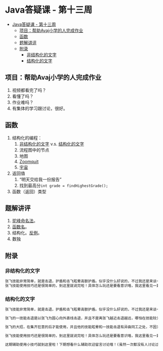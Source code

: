 # Java答疑课 - 第十三周

- [Java答疑课 - 第十三周](#java%E7%AD%94%E7%96%91%E8%AF%BE---%E7%AC%AC%E5%8D%81%E4%B8%89%E5%91%A8)
  - [项目：帮助Avaj小学的人完成作业](#%E9%A1%B9%E7%9B%AE%E5%B8%AE%E5%8A%A9avaj%E5%B0%8F%E5%AD%A6%E7%9A%84%E4%BA%BA%E5%AE%8C%E6%88%90%E4%BD%9C%E4%B8%9A)
  - [函数](#%E5%87%BD%E6%95%B0)
  - [题解讲评](#%E9%A2%98%E8%A7%A3%E8%AE%B2%E8%AF%84)
  - [附录](#%E9%99%84%E5%BD%95)
    - [非结构化的文字](#%E9%9D%9E%E7%BB%93%E6%9E%84%E5%8C%96%E7%9A%84%E6%96%87%E5%AD%97)
    - [结构化的文字](#%E7%BB%93%E6%9E%84%E5%8C%96%E7%9A%84%E6%96%87%E5%AD%97)

## 项目：帮助Avaj小学的人完成作业

1. 视频都看完了吗？
2. 看懂了吗？
3. 作业难吗？
4. 有集体的学习跟讨论，很好。

## 函数

1. 结构化的编程：
   1. [非结构化的文字][6] v.s. [结构化的文字][7]
   2. 流程图中的节点
   3. 地图
   4. [Zoomquit][1]
   5. [宇宙][2]
2. 返回值
   1. “明天交给我一份报告”
   2. 找到最高分`int grade = findHighestGrade();`
3. 函数（返回）类型

[1]:https://zoomquilt.org/
[2]:https://scaleofuniverse.com/
[6]:#非结构化的文字
[7]:#结构化的文字

## 题解讲评

1. [驼峰命名法][4]。
2. [函数名][5]。
3. 结构化。[反例][3]。
4. 数独

[3]:https://vijos.org/d/kidolab_2019_Spring/records/5ceba29bf4136234c8c283af
[4]:https://vijos.org/d/kidolab_2019_Spring/records/5ce79c9df4136234c8c27f8b
[5]:https://vijos.org/d/kidolab_2019_Spring/records/5ceb9f34f4136234c1c28243

## 附录

### 非结构化的文字

```txt
张飞技能非常简单，就是击退，护盾和击飞眩晕高额护盾。似乎没什么好说的，不过我还是来谈一下吧。官方对于张飞被动点评是“张飞的被动技能可以说是神技，变身的张飞就是一个强力坦克输出”，但我个人认为，在变身前普攻增加狂意也是非常有用的，毕竟没有狂意就没有大招，技能用完了刚好用普攻增加狂意呀！并且，变身后普攻会对附近的敌方英雄造成50%减速，相对的，张飞变身后的技能其实是没有减速的。所以，变身后频繁普攻才是王道啊！张飞的一技能击退是以张飞为圆心向外直线击退，并且不是离张飞越近击退越远，哪怕在技能较为外围的位置，击退距离也是差不多的。因此，可以利用这一点，提早使用，提早击退，更能方便保护C位。如果已经凑的太近，反而要看准再使用，以免本来还没有凑近脆皮的刺客在你的帮助下，顺利秒了C位，这可就是要被骂的呀！张飞一二技能都能增加狂意，一技能是针对敌方，二技能是针对队友，都是人越多也好。不过，相对来说，我认为一技能对于积累狂意更加便捷，转一波兵线就是三点，转到敌方英雄又是三点，也是很便利了。张飞的二技能距离虽然广，但能穿墙应该就不用说了。并且，张飞添加护盾的实际距离其实比技能显示范围广上一圈，这一圈半径大约是一步的距离，具体还是自己实战实验吧。训练营可是计算不了。张飞的大招，在集齐狂意的后才能使用，并且他的技能眩晕和一技能击退有异曲同工之处，不因为距离张飞的远近而改变。击退的距离，眩晕时间都不会改变，保持一个固定值，哪怕离的很远，只要沾着边都会被击退眩晕1.5秒，所以，不用硬生生跑到敌人面前去吹，远方一个，安全又高效！你get到了嘛？因为张飞的大招前摇较长，有近两秒的前摇，并且，张飞的击退与眩晕是由张飞吼出的狂风造成的，从张飞吼出狂风到狂风抵达技能末端需要一秒，所以要注意使用哦，凑近吼只能控制快一秒，远点吼其实也不错的，当你控住后，这点时间差已经足够让你带人去围殴了。张飞变声后不仅有自身最大血量40%的护盾，普攻伤害也会增加，并且这个附加伤害受100%物理加成，再加上被动50%减速效果……忽然感觉拿来抢人头也不错？？？(我真的不抢人头的你信嘛？)
张飞技能使用技巧还是很简单的，到这里就说完啦！具体怎么玩还是要看意识咯，我这里看见一篇好的辅助意识讲解推荐给大家，墙角的小兔子《辅助英雄四维解析》。名字我是省略了的，直接搜索人就可以啦！我讲不出来，可能我还是太菜了哈哈哈哈。张飞具体装备还是得看阵容出，不过抵抗之靴和近卫荣耀常备，需要减冷却加攻速的，换成极影也是非常不错的哦！甚至现在出极影的效益更加大。 这期辅助使用小技巧就到这里啦！下期想看什么辅助欢迎留言讨论哦！(虽然一次都没有人讨论过QAQ)给三连的亲们爱的抱抱~
```

### 结构化的文字

```txt
张飞技能非常简单，就是击退，护盾和击飞眩晕高额护盾。似乎没什么好说的，不过我还是来谈一下吧。官方对于张飞被动点评是“张飞的被动技能可以说是神技，变身的张飞就是一个强力坦克输出”，但我个人认为，在变身前普攻增加狂意也是非常有用的，毕竟没有狂意就没有大招，技能用完了刚好用普攻增加狂意呀！并且，变身后普攻会对附近的敌方英雄造成50%减速，相对的，张飞变身后的技能其实是没有减速的。所以，变身后频繁普攻才是王道啊！

张飞的一技能击退是以张飞为圆心向外直线击退，并且不是离张飞越近击退越远，哪怕在技能较为外围的位置，击退距离也是差不多的。因此，可以利用这一点，提早使用，提早击退，更能方便保护C位。如果已经凑的太近，反而要看准再使用，以免本来还没有凑近脆皮的刺客在你的帮助下，顺利秒了C位，这可就是要被骂的呀！张飞一二技能都能增加狂意，一技能是针对敌方，二技能是针对队友，都是人越多也好。不过，相对来说，我认为一技能对于积累狂意更加便捷，转一波兵线就是三点，转到敌方英雄又是三点，也是很便利了。张飞的二技能距离虽然广，但能穿墙应该就不用说了。并且，张飞添加护盾的实际距离其实比技能显示范围广上一圈，这一圈半径大约是一步的距离，具体还是自己实战实验吧。训练营可是计算不了。

张飞的大招，在集齐狂意的后才能使用，并且他的技能眩晕和一技能击退有异曲同工之处，不因为距离张飞的远近而改变。击退的距离，眩晕时间都不会改变，保持一个固定值，哪怕离的很远，只要沾着边都会被击退眩晕1.5秒，所以，不用硬生生跑到敌人面前去吹，远方一个，安全又高效！你get到了嘛？因为张飞的大招前摇较长，有近两秒的前摇，并且，张飞的击退与眩晕是由张飞吼出的狂风造成的，从张飞吼出狂风到狂风抵达技能末端需要一秒，所以要注意使用哦，凑近吼只能控制快一秒，远点吼其实也不错的，当你控住后，这点时间差已经足够让你带人去围殴了。张飞变声后不仅有自身最大血量40%的护盾，普攻伤害也会增加，并且这个附加伤害受100%物理加成，再加上被动50%减速效果……忽然感觉拿来抢人头也不错？？？(我真的不抢人头的你信嘛？)

张飞技能使用技巧还是很简单的，到这里就说完啦！具体怎么玩还是要看意识咯，我这里看见一篇好的辅助意识讲解推荐给大家，墙角的小兔子《辅助英雄四维解析》。名字我是省略了的，直接搜索人就可以啦！我讲不出来，可能我还是太菜了哈哈哈哈。张飞具体装备还是得看阵容出，不过抵抗之靴和近卫荣耀常备，需要减冷却加攻速的，换成极影也是非常不错的哦！甚至现在出极影的效益更加大。 

这期辅助使用小技巧就到这里啦！下期想看什么辅助欢迎留言讨论哦！(虽然一次都没有人讨论过QAQ)给三连的亲们爱的抱抱~
```